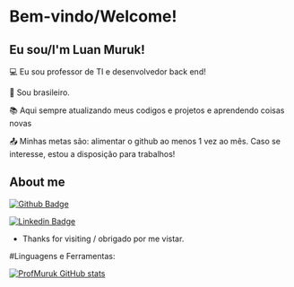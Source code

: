 # Bem-vindo/Welcome!

 

## Eu sou/I'm Luan Muruk!

 

:computer: Eu sou professor de TI e desenvolvedor back end!

:house_with_garden: Sou brasileiro.

:books: Aqui sempre atualizando meus codigos e projetos e aprendendo coisas novas

:outbox_tray: Minhas metas são: alimentar o github ao menos 1 vez ao mês. Caso se interesse, estou a disposição para trabalhos!

 

## About me

[![Github Badge](https://img.shields.io/badge/-Github-000?style=flat-square&logo=Github&logoColor=white&link=https://www.github.com/ProfMuruk)](https://www.github.com/ProfMuruk)

[![Linkedin Badge](https://img.shields.io/badge/-LinkedIn-blue?style=flat-square&logo=Linkedin&logoColor=white&link=https://www.linkedin.com/in/luan-muruk-ferreira-tonaco-885a0291)](https://www.linkedin.com/in/luan-muruk-ferreira-tonaco-885a0291)

- Thanks for visiting / obrigado por me vistar.

#Linguagens e Ferramentas:

[![ProfMuruk GitHub stats](https://github-readme-stats.vercel.app/api?username=ProfMuruk)](https://github.com/ProfMuruk/github-readme-stats)
